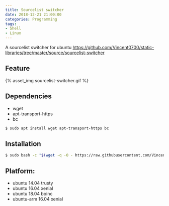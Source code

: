 ```yaml
---
title: Sourcelist switcher
date: 2018-12-21 21:00:00
categories: Programming
tags: 
- Shell
- Linux
---
```


A sourcelist switcher for ubuntu
https://github.com/Vincent0700/static-libraries/tree/master/source/sourcelist-switcher


## Feature

{% asset_img sourcelist-switcher.gif %}

## Dependencies

- wget
- apt-transport-https
- bc
  
```bash
$ sudo apt install wget apt-transport-https bc
```

## Installation

```bash
$ sudo bash -c "$(wget -q -O - https://raw.githubusercontent.com/Vincent0700/static-libraries/master/source/sourcelist-switcher/run.sh)"
```

## Platform:

- ubuntu 14.04 trusty
- ubuntu 16.04 xenial
- ubuntu 18.04 boinc
- ubuntu-arm 16.04 xenial